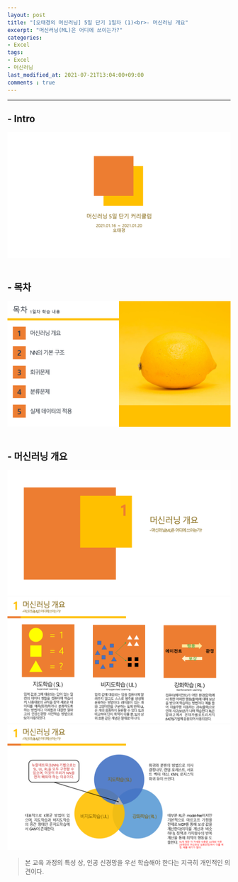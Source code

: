 ```yaml
---
layout: post
title: "[오태경의 머신러닝] 5일 단기 1일차 (1)<br>- 머신러닝 개요"
excerpt: "머신러닝(ML)은 어디에 쓰이는가?"
categories:
- Excel
tags:
- Excel
- 머신러닝
last_modified_at: 2021-07-21T13:04:00+09:00
comments : true
---
```

<hr>

<h2>- Intro</h2>
<div style="align-items: center;">
    <img src="/assets/post-image/Excel-5일-단기-1/슬라이드1.PNG">
</div>
<br>

<h2>- 목차</h2>
<div style="align-items: center;">
    <img src="/assets/post-image/Excel-5일-단기-1/슬라이드3.PNG">
</div>
<br>

<h2>- 머신러닝 개요</h2>
<div style="align-items: center;">
    <img src="/assets/post-image/Excel-5일-단기-1/슬라이드4.PNG">
</div>
<div style="align-items: center;">
    <img src="/assets/post-image/Excel-5일-단기-1/슬라이드5.PNG">
</div>
<div style="align-items: center;">
    <img src="/assets/post-image/Excel-5일-단기-1/슬라이드6.PNG">
</div>

> 본 교육 과정의 특성 상, 인공 신경망을 우선 학습해야 한다는 지극히 개인적인 의견이다.

<br>